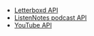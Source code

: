 - [Letterboxd API](https://api-docs.letterboxd.com/)
- [ListenNotes podcast API](https://www.listennotes.com/api/)
- [YouTube API](https://developers.google.com/youtube/v3)
